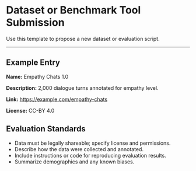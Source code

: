 # Dataset or Benchmark Tool Submission

Use this template to propose a new dataset or evaluation script.

---

## Example Entry

**Name:** Empathy Chats 1.0

**Description:** 2,000 dialogue turns annotated for empathy level.

**Link:** <https://example.com/empathy-chats>

**License:** CC-BY 4.0

## Evaluation Standards
- Data must be legally shareable; specify license and permissions.
- Describe how the data were collected and annotated.
- Include instructions or code for reproducing evaluation results.
- Summarize demographics and any known biases.
